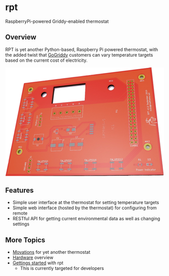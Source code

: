 # rpt

RaspberryPi-powered Griddy-enabled thermostat

## Overview

RPT is yet another Python-based, Raspberry Pi powered thermostat, with the added twist that [GoGriddy](https://www.gogriddy.com/) customers can vary temperature targets based on the current cost of electricity.

![RPT board v1.0 rendering](docs/images/board_v1.png)

## Features

* Simple user interface at the thermostat for setting temperature targets
* Simple web interface (hosted by the thermostat) for configuring from remote
* RESTful API for getting current environmental data as well as changing settings

## More Topics

* [Movations](docs/motivation.md) for yet another thermostat
* [Hardware](docs/hardware.md) overview
* [Gettings started](docs/setup.md) with rpt
  * This is currently targeted for developers
